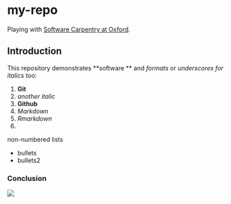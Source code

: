 # my-repo

Playing with [Software Carpentry at Oxford](http://jule32.github.io/2016-07-12-Oxford).

## Introduction

This repository demonstrates **software ** and *formats* or _underscores for italics too_:

1. **Git**
2. *another italic*
2. **Github**
3. _Markdown_
4. _Rmarkdown_
5. 


non-numbered lists 

- bullets
- bullets2

### Conclusion

![](https://octodex.github.com/images/labtocat.png)
